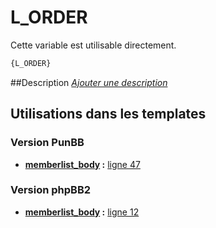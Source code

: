 # L_ORDER


Cette variable est utilisable directement.

```html
{L_ORDER}
```

##Description
[*Ajouter une description*](https://fa-tvars.appspot.com/var/L_ORDER)

## Utilisations dans les templates

### Version PunBB

* __[memberlist_body](../tpl/var/punbb/memberlist_body.md#readme) :__ [ligne 47](../tpl/src/punbb/memberlist_body.tpl#L47)

### Version phpBB2

* __[memberlist_body](../tpl/var/subsilver/memberlist_body.md#readme) :__ [ligne 12](../tpl/src/subsilver/memberlist_body.tpl#L12)
